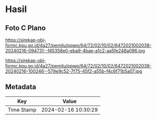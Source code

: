 # Hasil

## Foto C Plano

https://sirekap-obj-formc.kpu.go.id/4a27/pemilu/ppwp/64/72/02/10/02/6472021002038-20240216-094731--f45358e0-eba9-4bae-a1c2-aa5fe248a096.jpg

https://sirekap-obj-formc.kpu.go.id/4a27/pemilu/ppwp/64/72/02/10/02/6472021002038-20240216-100246--579e9c52-7f75-45f2-a55b-f4c6f71b5a07.jpg


## Metadata

| Key        | Value               |
| ---------- | ------------------- |
| Time Stamp | 2024-02-16 10:30:29 |




